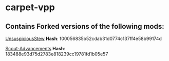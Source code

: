 # carpet-vpp

## Contains Forked versions of the following mods:
[UnsuspiciousStew](https://github.com/Schauweg/UnsuspiciousStew) **Hash**: f00056835b52cdab31d0774c137ff4e58b99174d

[Scout-Advancements](https://github.com/PLB527097/Scout-Advancements) **Hash**: 183488e93d75d2783e818239cc19781fd1b05e57

